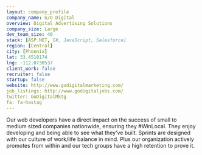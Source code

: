 ```yaml
---
layout: company_profile
company_name: G/O Digital
overview: Digital Advertising Solutions
company_size: Large
dev_team_size: 40
stack: [ASP.NET, C#, JavaScript, Salesforce]
region: [Central]
city: [Phoenix]
lat: 33.4518174
lng: -112.0730537
client_work: false
recruiter: false
startup: false
website: http://www.godigitalmarketing.com/
job_listings: http://www.godigitaljobs.com/
twitter: GoDigitalMktg
fa: fa-hastag
---
```


Our web developers have a direct impact on the success of small to medium sized companies nationwide, ensuring they #WinLocal. They enjoy developing and being able to see what they’ve built. Sprints are designed with our culture of work/life balance in mind. Plus our organization actively promotes from within and our tech groups have a high retention to prove it.
